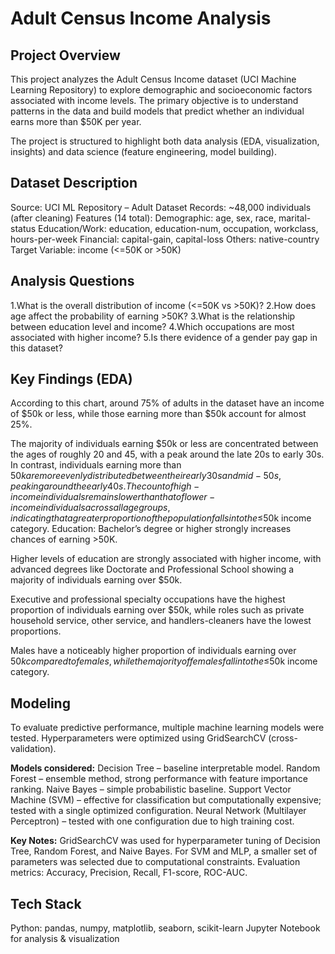 # **Adult Census Income Analysis**
## **Project Overview**

This project analyzes the Adult Census Income dataset (UCI Machine Learning Repository) to explore demographic and socioeconomic factors associated with income levels. The primary objective is to understand patterns in the data and build models that predict whether an individual earns more than $50K per year.

The project is structured to highlight both data analysis (EDA, visualization, insights) and data science (feature engineering, model building).

## **Dataset Description**

Source: UCI ML Repository – Adult Dataset
Records: ~48,000 individuals (after cleaning)
Features (14 total):
Demographic: age, sex, race, marital-status
Education/Work: education, education-num, occupation, workclass, hours-per-week
Financial: capital-gain, capital-loss
Others: native-country
Target Variable: income (<=50K or >50K)

## **Analysis Questions**

1.What is the overall distribution of income (<=50K vs >50K)?
2.How does age affect the probability of earning >50K?
3.What is the relationship between education level and income?
4.Which occupations are most associated with higher income?
5.Is there evidence of a gender pay gap in this dataset?

## **Key Findings (EDA)**

According to this chart, around 75% of adults in the dataset have an income of $50k or less, while those earning more than $50k account for almost 25%.

The majority of individuals earning $50k or less are concentrated between the ages of roughly 20 and 45, with a peak around the late 20s to early 30s. In contrast, individuals earning more than $50k are more evenly distributed between their early 30s and mid-50s, peaking around the early 40s. The count of high-income individuals remains lower than that of lower-income individuals across all age groups, indicating that a greater proportion of the population falls into the ≤$50k income category.
Education: Bachelor’s degree or higher strongly increases chances of earning >50K.

Higher levels of education are strongly associated with higher income, with advanced degrees like Doctorate and Professional School showing a majority of individuals earning over $50k.

Executive and professional specialty occupations have the highest proportion of individuals earning over $50k, while roles such as private household service, other service, and handlers-cleaners have the lowest proportions.

Males have a noticeably higher proportion of individuals earning over $50k compared to females, while the majority of females fall into the ≤$50k income category.

## **Modeling**
To evaluate predictive performance, multiple machine learning models were tested. Hyperparameters were optimized using GridSearchCV (cross-validation).

**Models considered:**
    Decision Tree – baseline interpretable model.
    Random Forest – ensemble method, strong performance with feature importance ranking.
    Naive Bayes – simple probabilistic baseline.
    Support Vector Machine (SVM) – effective for classification but computationally expensive; tested with a single optimized configuration.
    Neural Network (Multilayer Perceptron) – tested with one configuration due to high training cost.

**Key Notes:**
    GridSearchCV was used for hyperparameter tuning of Decision Tree, Random Forest, and Naive Bayes.
    For SVM and MLP, a smaller set of parameters was selected due to computational constraints.
    Evaluation metrics: Accuracy, Precision, Recall, F1-score, ROC-AUC.

## **Tech Stack**
Python: pandas, numpy, matplotlib, seaborn, scikit-learn
Jupyter Notebook for analysis & visualization